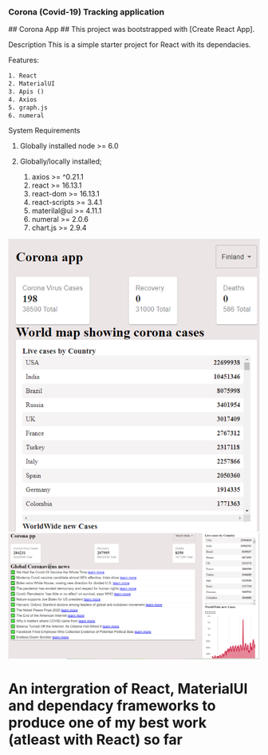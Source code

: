 <h3>Corona (Covid-19) Tracking application</h3>
## Corona App
## This project was bootstrapped with [Create React App].

Description
This is a simple starter project for React with its dependacies.

Features:

    1. React
    2. MaterialUI
    3. Apis ()
    4. Axios
    5. graph.js
    6. numeral


System Requirements

1. Globally installed node >= 6.0
2. Globally/locally  installed;
   
     1. axios >= ^0.21.1
     2. react  >=  16.13.1
     3. react-dom  >=  16.13.1
     4. react-scripts  >=  3.4.1
     5. materilal@ui >= 4.11.1
     6. numeral  >=  2.0.6
     7. chart.js   >= 2.9.4

<img src='./src/img/corona_1.PNG' alt='./src/img/corona_1.PNG' />

<img src='./src/img/corona_2.PNG' alt='./src/img/corona_2.PNG' />



<h1>An intergration of React, MaterialUI and dependacy frameworks to produce one of my best work (atleast with React)  so far</h>